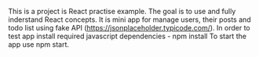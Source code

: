 This is a project is React practise example. The goal is to use and fully inderstand React concepts. It is mini app for manage users, their posts and todo list using fake API (https://jsonplaceholder.typicode.com/).
In order to test app install required javascript dependencies - npm install
To start the app use npm start.
